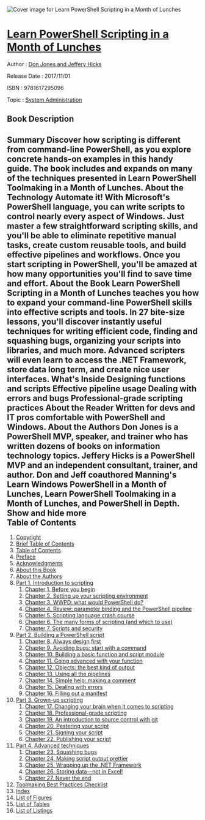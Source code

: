 ![Cover image for Learn PowerShell Scripting in a Month of Lunches](https://imgdetail.ebookreading.net/cover/cover/system_admin/EB9781617295096.jpg)

[Learn PowerShell Scripting in a Month of Lunches](https://ebookreading.net/view/book/Learn+PowerShell+Scripting+in+a+Month+of+Lunches-EB9781617295096_1.html "Learn PowerShell Scripting in a Month of Lunches")
====================================================================================================================

Author : [Don Jones and Jeffery Hicks](https://ebookreading.net/search/author/Don+Jones+and+Jeffery+Hicks)

Release Date : 2017/11/01

ISBN : 9781617295096

Topic : [System Administration](https://ebookreading.net/search/category/system-administration)

Book Description
-----------------

 Summary
Discover how scripting is different from command-line PowerShell, as you explore concrete hands-on examples in this handy guide. The book includes and expands on many of the techniques presented in Learn PowerShell Toolmaking in a Month of Lunches.
About the Technology
Automate it! With Microsoft's PowerShell language, you can write scripts to control nearly every aspect of Windows. Just master a few straightforward scripting skills, and you'll be able to eliminate repetitive manual tasks, create custom reusable tools, and build effective pipelines and workflows. Once you start scripting in PowerShell, you'll be amazed at how many opportunities you'll find to save time and effort.
About the Book
Learn PowerShell Scripting in a Month of Lunches teaches you how to expand your command-line PowerShell skills into effective scripts and tools. In 27 bite-size lessons, you'll discover instantly useful techniques for writing efficient code, finding and squashing bugs, organizing your scripts into libraries, and much more. Advanced scripters will even learn to access the .NET Framework, store data long term, and create nice user interfaces.
What's Inside
Designing functions and scripts
Effective pipeline usage
Dealing with errors and bugs
Professional-grade scripting practices
About the Reader
Written for devs and IT pros comfortable with PowerShell and Windows.
About the Authors
Don Jones is a PowerShell MVP, speaker, and trainer who has written dozens of books on information technology topics. Jeffery Hicks is a PowerShell MVP and an independent consultant, trainer, and author. Don and Jeff coauthored Manning's Learn Windows PowerShell in a Month of Lunches, Learn PowerShell Toolmaking in a Month of Lunches, and PowerShell in Depth.
        Show and hide more                
Table of Contents
-----------------

1. [Copyright](https://ebookreading.net/view/book/Learn+PowerShell+Scripting+in+a+Month+of+Lunches-EB9781617295096_3.html)
1. [Brief Table of Contents](https://ebookreading.net/view/book/Learn+PowerShell+Scripting+in+a+Month+of+Lunches-EB9781617295096_4.html)
1. [Table of Contents](https://ebookreading.net/view/book/Learn+PowerShell+Scripting+in+a+Month+of+Lunches-EB9781617295096_5.html)
1. [Preface](https://ebookreading.net/view/book/Learn+PowerShell+Scripting+in+a+Month+of+Lunches-EB9781617295096_6.html)
1. [Acknowledgments](https://ebookreading.net/view/book/Learn+PowerShell+Scripting+in+a+Month+of+Lunches-EB9781617295096_7.html)
1. [About this Book](https://ebookreading.net/view/book/Learn+PowerShell+Scripting+in+a+Month+of+Lunches-EB9781617295096_8.html)
1. [About the Authors](https://ebookreading.net/view/book/Learn+PowerShell+Scripting+in+a+Month+of+Lunches-EB9781617295096_9.html)
1. [Part 1. Introduction to scripting](https://ebookreading.net/view/book/Learn+PowerShell+Scripting+in+a+Month+of+Lunches-EB9781617295096_10.html)
    1. [Chapter 1. Before you begin](https://ebookreading.net/view/book/Learn+PowerShell+Scripting+in+a+Month+of+Lunches-EB9781617295096_11.html)
    1. [Chapter 2. Setting up your scripting environment](https://ebookreading.net/view/book/Learn+PowerShell+Scripting+in+a+Month+of+Lunches-EB9781617295096_12.html)
    1. [Chapter 3. WWPD: what would PowerShell do?](https://ebookreading.net/view/book/Learn+PowerShell+Scripting+in+a+Month+of+Lunches-EB9781617295096_13.html)
    1. [Chapter 4. Review: parameter binding and the PowerShell pipeline](https://ebookreading.net/view/book/Learn+PowerShell+Scripting+in+a+Month+of+Lunches-EB9781617295096_14.html)
    1. [Chapter 5. Scripting language crash course](https://ebookreading.net/view/book/Learn+PowerShell+Scripting+in+a+Month+of+Lunches-EB9781617295096_15.html)
    1. [Chapter 6. The many forms of scripting (and which to use)](https://ebookreading.net/view/book/Learn+PowerShell+Scripting+in+a+Month+of+Lunches-EB9781617295096_16.html)
    1. [Chapter 7. Scripts and security](https://ebookreading.net/view/book/Learn+PowerShell+Scripting+in+a+Month+of+Lunches-EB9781617295096_17.html)
1. [Part 2. Building a PowerShell script](https://ebookreading.net/view/book/Learn+PowerShell+Scripting+in+a+Month+of+Lunches-EB9781617295096_18.html)
    1. [Chapter 8. Always design first](https://ebookreading.net/view/book/Learn+PowerShell+Scripting+in+a+Month+of+Lunches-EB9781617295096_19.html)
    1. [Chapter 9. Avoiding bugs: start with a command](https://ebookreading.net/view/book/Learn+PowerShell+Scripting+in+a+Month+of+Lunches-EB9781617295096_20.html)
    1. [Chapter 10. Building a basic function and script module](https://ebookreading.net/view/book/Learn+PowerShell+Scripting+in+a+Month+of+Lunches-EB9781617295096_21.html)
    1. [Chapter 11. Going advanced with your function](https://ebookreading.net/view/book/Learn+PowerShell+Scripting+in+a+Month+of+Lunches-EB9781617295096_22.html)
    1. [Chapter 12. Objects: the best kind of output](https://ebookreading.net/view/book/Learn+PowerShell+Scripting+in+a+Month+of+Lunches-EB9781617295096_23.html)
    1. [Chapter 13. Using all the pipelines](https://ebookreading.net/view/book/Learn+PowerShell+Scripting+in+a+Month+of+Lunches-EB9781617295096_24.html)
    1. [Chapter 14. Simple help: making a comment](https://ebookreading.net/view/book/Learn+PowerShell+Scripting+in+a+Month+of+Lunches-EB9781617295096_25.html)
    1. [Chapter 15. Dealing with errors](https://ebookreading.net/view/book/Learn+PowerShell+Scripting+in+a+Month+of+Lunches-EB9781617295096_26.html)
    1. [Chapter 16. Filling out a manifest](https://ebookreading.net/view/book/Learn+PowerShell+Scripting+in+a+Month+of+Lunches-EB9781617295096_27.html)
1. [Part 3. Grown-up scripting](https://ebookreading.net/view/book/Learn+PowerShell+Scripting+in+a+Month+of+Lunches-EB9781617295096_28.html)
    1. [Chapter 17. Changing your brain when it comes to scripting](https://ebookreading.net/view/book/Learn+PowerShell+Scripting+in+a+Month+of+Lunches-EB9781617295096_29.html)
    1. [Chapter 18. Professional-grade scripting](https://ebookreading.net/view/book/Learn+PowerShell+Scripting+in+a+Month+of+Lunches-EB9781617295096_30.html)
    1. [Chapter 19. An introduction to source control with git](https://ebookreading.net/view/book/Learn+PowerShell+Scripting+in+a+Month+of+Lunches-EB9781617295096_31.html)
    1. [Chapter 20. Pestering your script](https://ebookreading.net/view/book/Learn+PowerShell+Scripting+in+a+Month+of+Lunches-EB9781617295096_32.html)
    1. [Chapter 21. Signing your script](https://ebookreading.net/view/book/Learn+PowerShell+Scripting+in+a+Month+of+Lunches-EB9781617295096_33.html)
    1. [Chapter 22. Publishing your script](https://ebookreading.net/view/book/Learn+PowerShell+Scripting+in+a+Month+of+Lunches-EB9781617295096_34.html)
1. [Part 4. Advanced techniques](https://ebookreading.net/view/book/Learn+PowerShell+Scripting+in+a+Month+of+Lunches-EB9781617295096_35.html)
    1. [Chapter 23. Squashing bugs](https://ebookreading.net/view/book/Learn+PowerShell+Scripting+in+a+Month+of+Lunches-EB9781617295096_36.html)
    1. [Chapter 24. Making script output prettier](https://ebookreading.net/view/book/Learn+PowerShell+Scripting+in+a+Month+of+Lunches-EB9781617295096_37.html)
    1. [Chapter 25. Wrapping up the .NET Framework](https://ebookreading.net/view/book/Learn+PowerShell+Scripting+in+a+Month+of+Lunches-EB9781617295096_38.html)
    1. [Chapter 26. Storing data—not in Excel!](https://ebookreading.net/view/book/Learn+PowerShell+Scripting+in+a+Month+of+Lunches-EB9781617295096_39.html)
    1. [Chapter 27. Never the end](https://ebookreading.net/view/book/Learn+PowerShell+Scripting+in+a+Month+of+Lunches-EB9781617295096_40.html)
1. [Toolmaking Best Practices Checklist](https://ebookreading.net/view/book/Learn+PowerShell+Scripting+in+a+Month+of+Lunches-EB9781617295096_41.html)
1. [Index](https://ebookreading.net/view/book/Learn+PowerShell+Scripting+in+a+Month+of+Lunches-EB9781617295096_42.html)
1. [List of Figures](https://ebookreading.net/view/book/Learn+PowerShell+Scripting+in+a+Month+of+Lunches-EB9781617295096_43.html)
1. [List of Tables](https://ebookreading.net/view/book/Learn+PowerShell+Scripting+in+a+Month+of+Lunches-EB9781617295096_44.html)
1. [List of Listings](https://ebookreading.net/view/book/Learn+PowerShell+Scripting+in+a+Month+of+Lunches-EB9781617295096_45.html)
